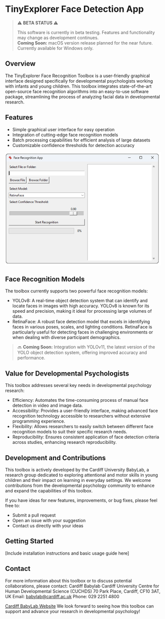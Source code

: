 # TinyExplorer Face Detection App

> ⚠️ **BETA STATUS** ⚠️
> 
> This software is currently in beta testing. Features and functionality may change as development continues.  
> **Coming Soon:** macOS version release planned for the near future. Currently available for Windows only.

## Overview

The TinyExplorer Face Recognition Toolbox is a user-friendly graphical interface designed specifically for developmental psychologists working with infants and young children. This toolbox integrates state-of-the-art open-source face recognition algorithms into an easy-to-use software package, streamlining the process of analyzing facial data in developmental research.

## Features

- Simple graphical user interface for easy operation
- Integration of cutting-edge face recognition models
- Batch processing capabilities for efficient analysis of large datasets
- Customizable confidence thresholds for detection accuracy

![TinyExplorer Face Recognition Toolbox Screenshot](graphics/screenshot.png)

## Face Recognition Models

The toolbox currently supports two powerful face recognition models:

- YOLOv8: A real-time object detection system that can identify and locate faces in images with high accuracy. YOLOv8 is known for its speed and precision, making it ideal for processing large volumes of data.
- RetinaFace: A robust face detection model that excels in identifying faces in various poses, scales, and lighting conditions. RetinaFace is particularly useful for detecting faces in challenging environments or when dealing with diverse participant demographics.

> 🔜 **Coming Soon:** Integration with YOLOv11, the latest version of the YOLO object detection system, offering improved accuracy and performance.
  
## Value for Developmental Psychologists

This toolbox addresses several key needs in developmental psychology research:

- Efficiency: Automates the time-consuming process of manual face detection in video and image data.
- Accessibility: Provides a user-friendly interface, making advanced face recognition technology accessible to researchers without extensive programming experience.
- Flexibility: Allows researchers to easily switch between different face recognition models to suit their specific research needs.
- Reproducibility: Ensures consistent application of face detection criteria across studies, enhancing research reproducibility.

## Development and Contributions

This toolbox is actively developed by the Cardiff University BabyLab, a research group dedicated to exploring attentional and motor skills in young children and their impact on learning in everyday settings. We welcome contributions from the developmental psychology community to enhance and expand the capabilities of this toolbox.

If you have ideas for new features, improvements, or bug fixes, please feel free to:

- Submit a pull request
- Open an issue with your suggestion
- Contact us directly with your ideas

## Getting Started

[Include installation instructions and basic usage guide here]

## Contact

For more information about this toolbox or to discuss potential collaborations, please contact:
Cardiff Babylab
Cardiff University Centre for Human Developmental Science (CUCHDS)
70 Park Place, Cardiff, CF10 3AT, UK
Email: <babylab@cardiff.ac.uk>
Phone: 029 2251 4800

[Cardiff BabyLab Website](https://www.cardiff-babylab.com/)
We look forward to seeing how this toolbox can support and advance your research in developmental psychology!
